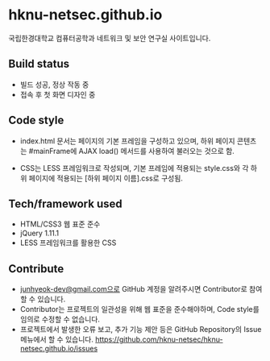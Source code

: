 # hknu-netsec.github.io

국립한경대학교 컴퓨터공학과 네트워크 및 보안 연구실 사이트입니다.

## Build status

* 빌드 성공, 정상 작동 중
* 접속 후 첫 화면 디자인 중

## Code style

* index.html 문서는 페이지의 기본 프레임을 구성하고 있으며, 하위 페이지 콘텐츠는 #mainFrame에 AJAX load() 메서드를 사용하여 불러오는 것으로 함.

* CSS는 LESS 프레임워크로 작성되며, 기본 프레임에 적용되는 style.css와 각 하위 페이지에 적용되는 [하위 페이지 이름].css로 구성됨.

## Tech/framework used

* HTML/CSS3 웹 표준 준수
* jQuery 1.11.1
* LESS 프레임워크를 활용한 CSS

## Contribute

* junhyeok-dev@gmail.com으로 GitHub 계정을 알려주시면 Contributor로 참여할 수 있습니다.
* Contributor는 프로젝트의 일관성을 위해 웹 표준을 준수해야하며, Code style를 임의로 수정할 수 없습니다.
* 프로젝트에서 발생한 오류 보고, 추가 기능 제안 등은 GitHub Repository의 Issue 메뉴에서 할 수 있습니다. https://github.com/hknu-netsec/hknu-netsec.github.io/issues